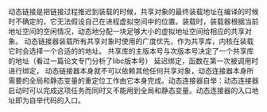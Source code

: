 动态链接是把链接过程推迟到装载的时候，共享对象的最终装载地址在编译的时候时不确定的，它无法假设自己在进程虚拟空间中的位置。装载时，装载器根据当前地址空间的空闲情况，动态地分配一块足够大小的虚拟地址空间给相应的共享对象。
动态链接器装载所有共享对象时使用的广度优先，作为共享库，内核在装载它时会选择一个合适的的地址。
共享库的主版本号与次版本号决定了一个共享库的地址（看过一篇论文专门分析了libc版本号）
延迟绑定，函数在第一次被调用时进行绑定，
动态链接器本身就不可以依赖其他任何共享对象，动态连接器本身所需要的全局和静态变量的重定位工作由它本身完成。动态连接器自举：动态连接器启动时可以完成这项任务而同时又不能用到全局和静态变量。动态连接器的入口地址即为自举代码的入口。